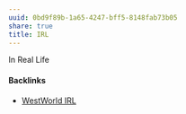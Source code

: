 ```yaml
---
uuid: 0bd9f89b-1a65-4247-bff5-8148fab73b05
share: true
title: IRL
---
```

In Real Life

#### Backlinks

* [WestWorld IRL](/6278d290-44a8-4500-a98f-1c30170167d9)